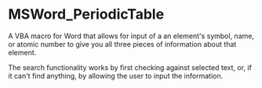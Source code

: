 # MSWord_PeriodicTable

A VBA macro for Word that allows for input of a an element's symbol, name, or atomic number to give you all three pieces of information about that element.

The search functionality works by first checking against selected text, or, if it can't find anything, by allowing the user to input the information.
